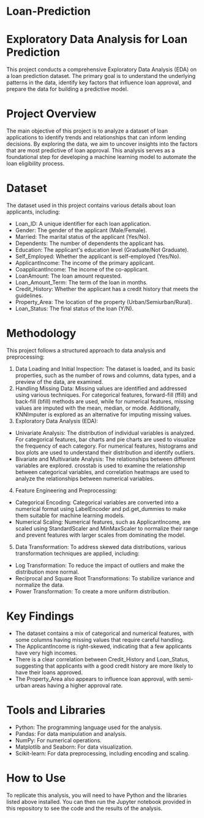 # Loan-Prediction
# Exploratory Data Analysis for Loan Prediction
This project conducts a comprehensive Exploratory Data Analysis (EDA) on a loan prediction dataset. The primary goal is to understand the underlying patterns in the data, identify key factors that influence loan approval, and prepare the data for building a predictive model.
# Project Overview
The main objective of this project is to analyze a dataset of loan applications to identify trends and relationships that can inform lending decisions. By exploring the data, we aim to uncover insights into the factors that are most predictive of loan approval. This analysis serves as a foundational step for developing a machine learning model to automate the loan eligibility process.
# Dataset
The dataset used in this project contains various details about loan applicants, including:
* Loan_ID: A unique identifier for each loan application.
* Gender: The gender of the applicant (Male/Female).
* Married: The marital status of the applicant (Yes/No).
* Dependents: The number of dependents the applicant has.
* Education: The applicant's education level (Graduate/Not Graduate).
* Self_Employed: Whether the applicant is self-employed (Yes/No).
* ApplicantIncome: The income of the primary applicant.
* CoapplicantIncome: The income of the co-applicant.
* LoanAmount: The loan amount requested.
* Loan_Amount_Term: The term of the loan in months.
* Credit_History: Whether the applicant has a credit history that meets the guidelines.
* Property_Area: The location of the property (Urban/Semiurban/Rural).
* Loan_Status: The final status of the loan (Y/N).
# Methodology
This project follows a structured approach to data analysis and preprocessing:
1. Data Loading and Initial Inspection: The dataset is loaded, and its basic properties, such as the number of rows and columns, data types, and a preview of the data, are examined.
2. Handling Missing Data: Missing values are identified and addressed using various techniques. For categorical features, forward-fill (ffill) and back-fill (bfill) methods are used, while for numerical features, missing values are imputed with the mean, median, or mode. Additionally, KNNImputer is explored as an alternative for imputing missing values.
3. Exploratory Data Analysis (EDA):
* Univariate Analysis: The distribution of individual variables is analyzed. For categorical features, bar charts and pie charts are used to visualize the frequency of each category. For numerical features, histograms and box plots are used to understand their distribution and identify outliers.
* Bivariate and Multivariate Analysis: The relationships between different variables are explored. crosstab is used to examine the relationship between categorical variables, and correlation heatmaps are used to analyze the relationships between numerical variables.
4. Feature Engineering and Preprocessing:
* Categorical Encoding: Categorical variables are converted into a numerical format using LabelEncoder and pd.get_dummies to make them suitable for machine learning models.
* Numerical Scaling: Numerical features, such as ApplicantIncome, are scaled using StandardScaler and MinMaxScaler to normalize their range and prevent features with larger scales from dominating the model.
5. Data Transformation: To address skewed data distributions, various transformation techniques are applied, including:
* Log Transformation: To reduce the impact of outliers and make the distribution more normal.
* Reciprocal and Square Root Transformations: To stabilize variance and normalize the data.
* Power Transformation: To create a more uniform distribution.
# Key Findings
* The dataset contains a mix of categorical and numerical features, with some columns having missing values that require careful handling.
* The ApplicantIncome is right-skewed, indicating that a few applicants have very high incomes.
* There is a clear correlation between Credit_History and Loan_Status, suggesting that applicants with a good credit history are more likely to have their loans approved.
* The Property_Area also appears to influence loan approval, with semi-urban areas having a higher approval rate.
# Tools and Libraries
* Python: The programming language used for the analysis.
* Pandas: For data manipulation and analysis.
* NumPy: For numerical operations.
* Matplotlib and Seaborn: For data visualization.
* Scikit-learn: For data preprocessing, including encoding and scaling.
# How to Use
To replicate this analysis, you will need to have Python and the libraries listed above installed. You can then run the Jupyter notebook provided in this repository to see the code and the results of the analysis.
